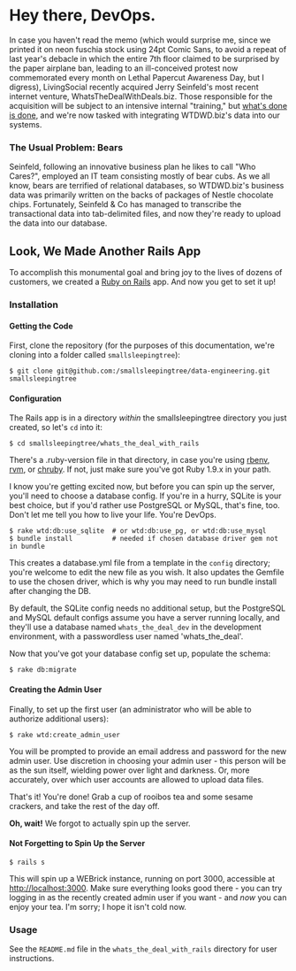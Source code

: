 # Hey there, DevOps.

In case you haven't read the memo (which would surprise me, since we printed it on neon fuschia stock using 24pt Comic Sans, to avoid a repeat of last year's debacle in which the entire 7th floor claimed to be surprised by the paper airplane ban, leading to an ill-conceived protest now commemorated every month on Lethal Papercut Awareness Day, but I digress), LivingSocial recently acquired Jerry Seinfeld's most recent internet venture, WhatsTheDealWithDeals.biz.  Those responsible for the acquisition will be subject to an intensive internal "training," but [what's done is done](http://nfs.sparknotes.com/macbeth/page_96.html), and we're now tasked with integrating WTDWD.biz's data into our systems.

### The Usual Problem: Bears

Seinfeld, following an innovative business plan he likes to call "Who Cares?", employed an IT team consisting mostly of bear cubs.  As we all know, bears are terrified of relational databases, so WTDWD.biz's business data was primarily written on the backs of packages of Nestle chocolate chips.  Fortunately, Seinfeld & Co has managed to transcribe the transactional data into tab-delimited files, and now they're ready to upload the data into our database.

## Look, We Made Another Rails App

To accomplish this monumental goal and bring joy to the lives of dozens of customers, we created a [Ruby on Rails](http://rubyonrails.org) app.  And now you get to set it up!

### Installation

#### Getting the Code

First, clone the repository (for the purposes of this documentation, we're cloning into a folder called `smallsleepingtree`):

    $ git clone git@github.com:/smallsleepingtree/data-engineering.git smallsleepingtree

#### Configuration

The Rails app is in a directory *within* the smallsleepingtree directory you just created, so let's `cd` into it:

    $ cd smallsleepingtree/whats_the_deal_with_rails

There's a .ruby-version file in that directory, in case you're using [rbenv](http://rbenv.org), [rvm](https://rvm.io), or [chruby](https://github.com/postmodern/chruby).  If not, just make sure you've got Ruby 1.9.x in your path.

I know you're getting excited now, but before you can spin up the server, you'll need to choose a database config.  If you're in a hurry, SQLite is your best choice, but if you'd rather use PostgreSQL or MySQL, that's fine, too.  Don't let me tell you how to live your life.  You're DevOps.

    $ rake wtd:db:use_sqlite  # or wtd:db:use_pg, or wtd:db:use_mysql
    $ bundle install          # needed if chosen database driver gem not in bundle

This creates a database.yml file from a template in the `config` directory; you're welcome to edit the new file as you wish.  It also updates the Gemfile to use the chosen driver, which is why you may need to run bundle install after changing the DB.

By default, the SQLite config needs no additional setup, but the PostgreSQL and MySQL default configs assume you have a server running locally, and they'll use a database named `whats_the_deal_dev` in the development environment, with a passwordless user named 'whats_the_deal'.

Now that you've got your database config set up, populate the schema:

    $ rake db:migrate

#### Creating the Admin User

Finally, to set up the first user (an administrator who will be able to authorize additional users):

    $ rake wtd:create_admin_user

You will be prompted to provide an email address and password for the new admin user.  Use discretion in choosing your admin user - this person will be as the sun itself, wielding power over light and darkness.  Or, more accurately, over which user accounts are allowed to upload data files.

That's it!  You're done!  Grab a cup of rooibos tea and some sesame crackers, and take the rest of the day off.

**Oh, wait!**  We forgot to actually spin up the server.

#### Not Forgetting to Spin Up the Server

    $ rails s

This will spin up a WEBrick instance, running on port 3000, accessible at [http://localhost:3000](http://localhost:3000).  Make sure everything looks good there - you can try logging in as the recently created admin user if you want - and *now* you can enjoy your tea.  I'm sorry; I hope it isn't cold now.

### Usage

See the `README.md` file in the `whats_the_deal_with_rails` directory for user instructions.